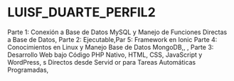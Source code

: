 # LUISF_DUARTE_PERFIL2
Parte 1: Conexión a Base de Datos MySQL y Manejo de Funciones Directas a Base de Datos, Parte 2: Ejecutable,Par 5: Framework en Ionic Parte 4: Conocimientos en Linux y Manejo Base de Datos MongoDB,, ,  Parte 3: Desarrollo Web bajo Código PHP Nativo, HTML, CSS, JavaScript y WordPress,  s Directos desde Servid or para Tareas Automáticas Programadas, 
